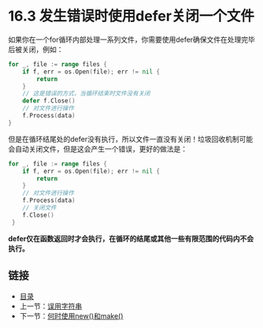 # 16.3 发生错误时使用defer关闭一个文件

如果你在一个for循环内部处理一系列文件，你需要使用defer确保文件在处理完毕后被关闭，例如：

```go
for _, file := range files {
    if f, err = os.Open(file); err != nil {
        return
    }
    // 这是错误的方式，当循环结束时文件没有关闭
    defer f.Close()
    // 对文件进行操作
    f.Process(data)
}
```

但是在循环结尾处的defer没有执行，所以文件一直没有关闭！垃圾回收机制可能会自动关闭文件，但是这会产生一个错误，更好的做法是：

```go
for _, file := range files {
    if f, err = os.Open(file); err != nil {
        return
    }
    // 对文件进行操作
    f.Process(data)
    // 关闭文件
    f.Close()
 }
```

**defer仅在函数返回时才会执行，在循环的结尾或其他一些有限范围的代码内不会执行。**

## 链接

- [目录](directory.md)
- 上一节：[误用字符串](16.2.md)
- 下一节：[何时使用new()和make()](16.4.md)

